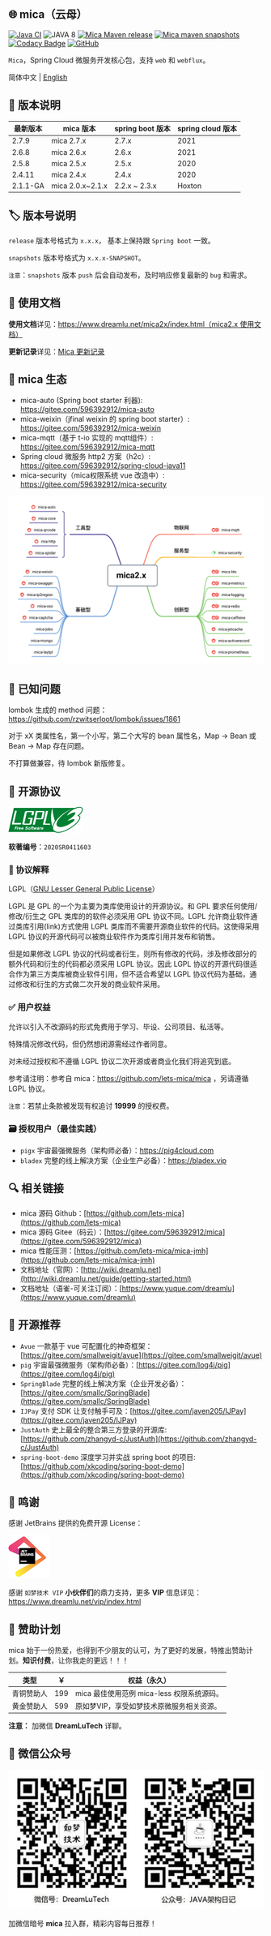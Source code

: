 ## 🌐 mica（云母）
[![Java CI](https://github.com/lets-mica/mica/workflows/Java%20CI/badge.svg)](https://github.com/lets-mica/mica/actions)
![JAVA 8](https://img.shields.io/badge/JDK-1.8+-brightgreen.svg)
[![Mica Maven release](https://img.shields.io/nexus/r/https/oss.sonatype.org/net.dreamlu/mica-bom.svg?style=flat-square)](https://mvnrepository.com/artifact/net.dreamlu/mica-bom)
[![Mica maven snapshots](https://img.shields.io/nexus/s/https/oss.sonatype.org/net.dreamlu/mica-bom.svg?style=flat-square)](https://oss.sonatype.org/content/repositories/snapshots/net/dreamlu/)
[![Codacy Badge](https://app.codacy.com/project/badge/Grade/1d1253221f524945882ff480351cfa6b)](https://www.codacy.com/gh/lets-mica/mica/dashboard?utm_source=github.com&amp;utm_medium=referral&amp;utm_content=lets-mica/mica&amp;utm_campaign=Badge_Grade)
[![GitHub](https://img.shields.io/github/license/lets-mica/mica.svg?style=flat-square)](https://github.com/lets-mica/mica/blob/master/LICENSE)

`Mica`，Spring Cloud 微服务开发核心包，支持 `web` 和 `webflux`。

简体中文 | [English](README_EN.md)

## 🔖 版本说明
| 最新版本     | mica 版本          | spring boot 版本 | spring cloud 版本 |
|----------|------------------|----------------| ----------------- |
| 2.7.9    | mica 2.7.x       | 2.7.x          | 2021              |
| 2.6.8    | mica 2.6.x       | 2.6.x          | 2021              |
| 2.5.8    | mica 2.5.x       | 2.5.x          | 2020              |
| 2.4.11   | mica 2.4.x       | 2.4.x          | 2020              |
| 2.1.1-GA | mica 2.0.x~2.1.x | 2.2.x ~ 2.3.x  | Hoxton            |

## 🏷️ 版本号说明
`release` 版本号格式为 `x.x.x`， 基本上保持跟 `Spring boot` 一致。

`snapshots` 版本号格式为 `x.x.x-SNAPSHOT`。

`注意`：`snapshots` 版本 `push` 后会自动发布，及时响应修复最新的 `bug` 和需求。

## 📝 使用文档
**使用文档**详见：[https://www.dreamlu.net/mica2x/index.html（mica2.x 使用文档）](https://www.dreamlu.net/mica2x/index.html)

**更新记录**详见：[Mica 更新记录](CHANGELOG.md)

## 🌱 mica 生态
- mica-auto (Spring boot starter 利器): https://gitee.com/596392912/mica-auto
- mica-weixin（jfinal weixin 的 spring boot starter）: https://gitee.com/596392912/mica-weixin
- mica-mqtt（基于 t-io 实现的 mqtt组件）: https://gitee.com/596392912/mica-mqtt
- Spring cloud 微服务 http2 方案（h2c）: https://gitee.com/596392912/spring-cloud-java11
- mica-security（mica权限系统 vue 改造中）: https://gitee.com/596392912/mica-security

![mica 2.x 模块图](docs/img/mica2.x-open.jpg)

## 🐛 已知问题
lombok 生成的 method 问题：https://github.com/rzwitserloot/lombok/issues/1861

对于 xX 类属性名，第一个小写，第二个大写的 bean 属性名，Map -> Bean 或 Bean -> Map 存在问题。

不打算做兼容，待 lombok 新版修复。

## 📌 开源协议
![LGPL v3](docs/img/lgplv3-147x51.png) 

**软著编号**：`2020SR0411603`

### 📄 协议解释
LGPL（[GNU Lesser General Public License](http://www.gnu.org/licenses/lgpl.html)）

LGPL 是 GPL 的一个为主要为类库使用设计的开源协议。和 GPL 要求任何使用/修改/衍生之 GPL 类库的的软件必须采用 GPL 协议不同。LGPL 允许商业软件通过类库引用(link)方式使用 LGPL 类库而不需要开源商业软件的代码。这使得采用 LGPL 协议的开源代码可以被商业软件作为类库引用并发布和销售。

但是如果修改 LGPL 协议的代码或者衍生，则所有修改的代码，涉及修改部分的额外代码和衍生的代码都必须采用 LGPL 协议。因此 LGPL 协议的开源代码很适合作为第三方类库被商业软件引用，但不适合希望以 LGPL 协议代码为基础，通过修改和衍生的方式做二次开发的商业软件采用。

### ✅ 用户权益
允许以引入不改源码的形式免费用于学习、毕设、公司项目、私活等。

特殊情况修改代码，但仍然想闭源需经过作者同意。

对未经过授权和不遵循 LGPL 协议二次开源或者商业化我们将追究到底。

参考请注明：参考自 mica：https://github.com/lets-mica/mica ，另请遵循 LGPL 协议。

`注意`：若禁止条款被发现有权追讨 **19999** 的授权费。

### 🗃️ 授权用户（最佳实践）
- `pigx` 宇宙最强微服务（架构师必备）：https://pig4cloud.com
- `bladex` 完整的线上解决方案（企业生产必备）：https://bladex.vip

## 🔍️ 相关链接
- mica 源码 Github：[https://github.com/lets-mica](https://github.com/lets-mica)
- mica 源码 Gitee（码云）：[https://gitee.com/596392912/mica](https://gitee.com/596392912/mica)
- mica 性能压测：[https://github.com/lets-mica/mica-jmh](https://github.com/lets-mica/mica-jmh)
- 文档地址（官网）：[http://wiki.dreamlu.net](http://wiki.dreamlu.net/guide/getting-started.html)
- 文档地址（语雀-可关注订阅）：[https://www.yuque.com/dreamlu](https://www.yuque.com/dreamlu)

## 🍻 开源推荐
- `Avue` 一款基于 vue 可配置化的神奇框架：[https://gitee.com/smallweigit/avue](https://gitee.com/smallweigit/avue)
- `pig` 宇宙最强微服务（架构师必备）：[https://gitee.com/log4j/pig](https://gitee.com/log4j/pig)
- `SpringBlade` 完整的线上解决方案（企业开发必备）：[https://gitee.com/smallc/SpringBlade](https://gitee.com/smallc/SpringBlade)
- `IJPay` 支付 SDK 让支付触手可及：[https://gitee.com/javen205/IJPay](https://gitee.com/javen205/IJPay)
- `JustAuth` 史上最全的整合第三方登录的开源库: [https://github.com/zhangyd-c/JustAuth](https://github.com/zhangyd-c/JustAuth)
- `spring-boot-demo` 深度学习并实战 spring boot 的项目: [https://github.com/xkcoding/spring-boot-demo](https://github.com/xkcoding/spring-boot-demo)

## 💚 鸣谢
感谢 JetBrains 提供的免费开源 License：

[![JetBrains](docs/img/jetbrains.png)](https://www.jetbrains.com/?from=mica)

感谢 `如梦技术 VIP` **小伙伴们**的鼎力支持，更多 **VIP** 信息详见：https://www.dreamlu.net/vip/index.html

## 🍱 赞助计划
mica 始于一份热爱，也得到不少朋友的认可，为了更好的发展，特推出赞助计划。**知识付费**，让你我走的更远！！！

| 类型       | ￥   | 权益（永久）                        |
| ---------- | ---- |-------------------------------|
| 青铜赞助人 | 199  | mica 最佳使用范例 mica-less 权限系统源码。 |
| 黄金赞助人 | 599  | 原如梦VIP，享受如梦技术原微服务相关资源。        |

**注意：** 加微信 **DreamLuTech** 详聊。

## 📱 微信公众号

![如梦技术](docs/img/dreamlu-weixin.jpg)

加微信暗号 **mica** 拉入群，精彩内容每日推荐！
